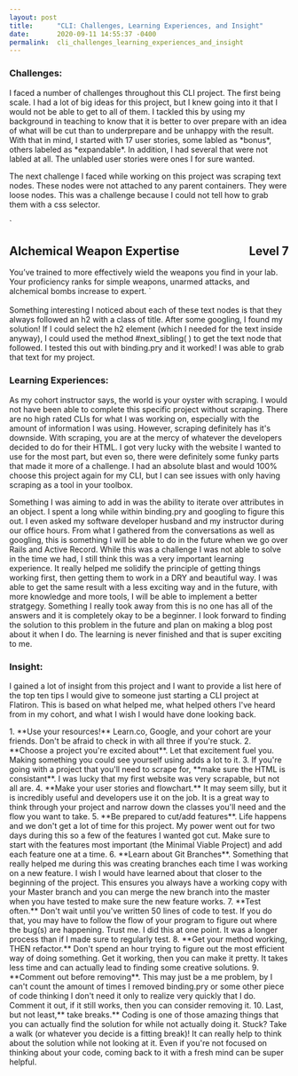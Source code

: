 ```yaml
---
layout: post
title:      "CLI: Challenges, Learning Experiences, and Insight"
date:       2020-09-11 14:55:37 -0400
permalink:  cli_challenges_learning_experiences_and_insight
---
```



### Challenges:

 <p>I faced a number of challenges throughout this CLI project. The first being scale. I had a lot of big ideas for this project, but I knew going into it that I would not be able to get to all of them. I tackled this by using my background in teaching to know that it is better to over prepare with an idea of what will be cut than to underprepare and be unhappy with the result. With that in mind, I started with 17 user stories, some labled as *bonus*, others labeled as *expandable*. In addition, I had several that were not labled at all. The unlabled user stories were ones I for sure wanted. </p>
<p>The next challenge I faced while working on this project was scraping text nodes. These nodes were not attached to any parent containers. They were loose nodes. This was a challenge because I could not tell how to grab them with a css selector. <br><br>
`<h2 class="title">Alchemical Weapon Expertise<span style="float:right;">Level 7</span></h2> You’ve trained to more effectively wield the weapons you find in your lab. Your proficiency ranks for simple weapons, unarmed attacks, and alchemical bombs increase to expert. `
<br > <br> 
Something interesting I noticed about each of these text nodes is that they always followed an h2 with a class of title. After some googling, I found my solution! If I could select the h2 element (which I needed for the text inside anyway), I could used the method #next_sibling( ) to get the text node that followed. I tested this out with binding.pry and it worked! I was able to grab that text for my project. </p>



### Learning Experiences:

<p> As my cohort instructor says, the world is your oyster with scraping. I would not have been able to complete this specific project without scraping. There are no high rated CLIs for what I was working on, especially with the amount of information I was using. However, scraping definitely has it's downside. With scraping, you are at the mercy of whatever the developers decided to do for their HTML. I got very lucky with the website I wanted to use for the most part, but even so, there were definitely some funky parts that made it more of a challenge. I had an absolute blast and would 100% choose this project again for my CLI, but I can see issues with only having scraping as a tool in your toolbox. </p>

<p> Something I was aiming to add in was the ability to iterate over attributes in an object. I spent a long while within binding.pry and googling to figure this out. I even asked my software developer husband and my instructor during our office hours. From what I gathered from the conversations as well as googling, this is something I will be able to do in the future when we go over Rails and Active Record. While this was a challenge I was not able to solve in the time we had, I still think this was a very important learning experience. It really helped me solidify the principle of getting things working first, then getting them to work in a DRY and beautiful way. I was able to get the same result with a less exciting way and in the future, with more knowledge and more tools, I will be able to implement a better stratgegy. Something I really took away from this is no one has all of the answers and it is completely okay to be a beginner. I look forward to finding the solution to this problem in the future and plan on making a blog post about it when I do. The learning is never finished and that is super exciting to me. </p>


### Insight: 

<p> I gained a lot of insight from this project and I want to provide a list here of the top ten tips I would give to someone just starting a CLI project at Flatiron. This is based on what helped me, what helped others I've heard from in my cohort, and what I wish I would have done looking back. </p>
1. **Use your resources!** Learn.co, Google, and your cohort are your friends. Don't be afraid to check in with all three if you're stuck. 
2. **Choose a project you're excited about**. Let that excitement fuel you. Making something you could see yourself using adds a lot to it.
3. If you're going with a project that you'll need to scrape for, **make sure the HTML is consistant**. I was lucky that my first website was very scrapable, but not all are. 
4. **Make your user stories and flowchart.** It may seem silly, but it is incredibly useful and developers use it on the job. It is a great way to think through your project and narrow down the classes you'll need and the flow you want to take.
5. **Be prepared to cut/add features**. Life happens and we don't get a lot of time for this project. My power went out for two days during this so a few of the features I wanted got cut. Make sure to start with the features most important (the Minimal Viable Project) and add each feature one at a time.
6. **Learn about Git Branches**. Something that really helped me during this was creating branches each time I was working on a new feature. I wish I would have learned about that closer to the beginning of the project. This ensures you always have a working copy with your Master branch and you can merge the new branch into the master when you have tested to make sure the new feature works.
7. **Test often.** Don't wait until you've written 50 lines of code to test. If you do that, you may have to follow the flow of your program to figure out where the bug(s) are happening. Trust me. I did this at one point. It was a longer process than if I made sure to regularly test.
8. **Get your method working, THEN refactor.** Don't spend an hour trying to figure out the most efficient way of doing something. Get it working, then you can make it pretty. It takes less time and can actually lead to finding some creative solutions.
9. **Comment out before removing**. This may just be a me problem, by I can't count the amount of times I removed binding.pry or some other piece of code thinking I don't need it only to realize very quickly that I do. Comment it out, if it still works, then you can consider removing it.
10. Last, but not least,** take breaks.** Coding is one of those amazing things that you can actually find the solution for while not actually doing it. Stuck? Take a walk (or whatever you decide is a fitting break)! It can really help to think about the solution while not looking at it. Even if you're not focused on thinking about your code, coming back to it with a fresh mind can be super helpful.
